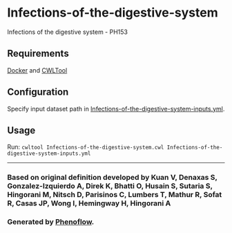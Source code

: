 # Infections-of-the-digestive-system

Infections of the digestive system - PH153

## Requirements

[Docker](https://docs.docker.com/install/) and [CWLTool](https://github.com/common-workflow-language/cwltool#install)

## Configuration

Specify input dataset path in [Infections-of-the-digestive-system-inputs.yml](Infections-of-the-digestive-system-inputs.yml).

## Usage

Run: `cwltool Infections-of-the-digestive-system.cwl Infections-of-the-digestive-system-inputs.yml`

***

### Based on original definition developed by Kuan V, Denaxas S, Gonzalez-Izquierdo A, Direk K, Bhatti O, Husain S, Sutaria S, Hingorani M, Nitsch D, Parisinos C, Lumbers T, Mathur R, Sofat R, Casas JP, Wong I, Hemingway H, Hingorani A
### Generated by [Phenoflow](https://kclhi.org/phenoflow).
